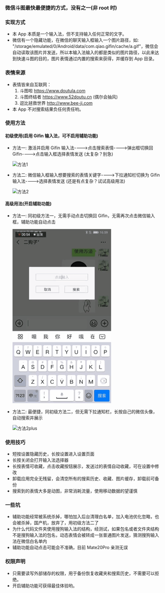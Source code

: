 ### 微信斗图最快最便捷的方式，没有之一(非 root 时)

### 实现方式
* 本 App 本质是一个输入法，但不支持输入任何正常的文字。
* 微信有一个隐藏功能，在微信的聊天输入框输入一个图片路径，如: "/storage/emulated/0/Android/data/com.qiao.gifin/cache/a.gif"，微信会自动读取该图片并发送，所以本输入法输入的都是类似的图片路径，以此来达到快速斗图的目的，图片表情通过内置的搜索来获得，并缓存到 App 目录。

### 表情来源
* 表情皆来自互联网：
    1. 斗图啦 https://www.doutula.com
    2. 斗图终结者 https://www.52doutu.cn (偶尔会抽风)
    3. 逗比拯救世界 http://www.bee-ji.com
* 本 App 不对搜索结果负任何责任哟。

### 使用方法
#### 初级使用(启用 Gifin 输入法，可不启用辅助功能)
* 方法一: 激活并启用 Gifin 输入法---->点击搜索表情---->弹出框切换回 Gifin---->点击输入框选择表情发送 (太复杂？别急)

    ![方法1](images/方法1.gif)

* 方法二: 微信输入框输入想要搜索的表情关键字---->下拉通知栏切换为 Gifin 输入法---->选择表情发送 (还是有点复杂？试试高级用法)

    ![方法2](images/方法2.gif)

#### 高级用法(开启辅助功能)
* 方法一: 同初级方法一，无需手动点击切换回 Gifin，无需再次点击微信输入框，辅助功能自动点击

    ![方法1plus](images/方法1plus.gif)

* 方法二: 最便捷，同初级方法二，但无需下拉通知栏，长按自己的微信头像，自动搜索并展示

    ![方法2plus](images/方法2plus.gif)

### 使用技巧
 * 短按设置隐藏历史，长按设置进入设置页面
 * 长按关闭会打开输入法选择器
 * 长按表情可收藏，点击收藏按钮展示，发送过的表情自动收藏，可在设置中修改
 * 卸载应用完全无残留，会清空所有的搜索历史、收藏、图片缓存，卸载前可备份
 * 搜索到的表情大多是动图，非常消耗流量，使用移动数据的望谨慎

### 一些坑
* 辅助功能经常被系统杀掉，哪怕加入后台清理白名单，加入电池优化忽略，也会被杀掉，国产机，放弃了，用初级方法二了
* 为什么代码文件夹使用搜狗输入法的结构，经测试，如果包名或者文件夹结构不是搜狗输入法的包名，动态表情会被转成一张普通图片发送，猜测搜狗输入法在微信白名单内
* 辅助功能自动点击可能会不准确，目前 Mate20Pro 亲测无误

### 权限声明
* 只需要读写外部储存的权限，用于备份恢复收藏夹和搜索历史，不需要可以拒绝。
* 开启辅助功能可获得最佳体验哟。